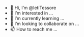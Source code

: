 - 👋 Hi, I’m @letiTessore
- 👀 I’m interested in ...
- 🌱 I’m currently learning ...
- 💞️ I’m looking to collaborate on ...
- 📫 How to reach me ...

<!---
letiTessore/letiTessore is a ✨ special ✨ repository because its `README.md` (this file) appears on your GitHub profile.
You can click the Preview link to take a look at your changes.
--->
